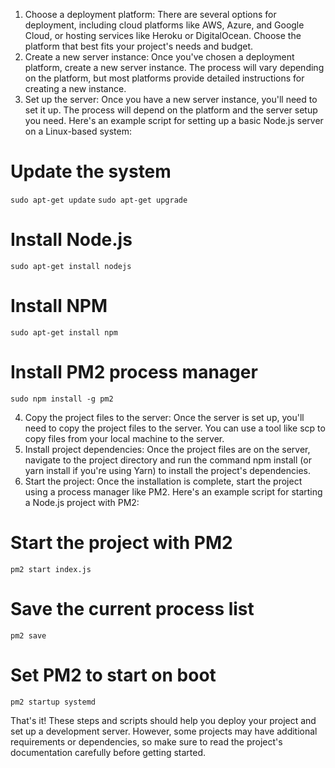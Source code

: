 1. Choose a deployment platform:
There are several options for deployment, including cloud platforms like AWS, Azure, and Google Cloud, or hosting services like Heroku or DigitalOcean. Choose the platform that best fits your project's needs and budget.
2. Create a new server instance:
Once you've chosen a deployment platform, create a new server instance. The process will vary depending on the platform, but most platforms provide detailed instructions for creating a new instance.
3. Set up the server:
Once you have a new server instance, you'll need to set it up. The process will depend on the platform and the server setup you need. Here's an example script for setting up a basic Node.js server on a Linux-based system:

# Update the system
```sudo apt-get update```
```sudo apt-get upgrade```

# Install Node.js
```sudo apt-get install nodejs```

# Install NPM
```sudo apt-get install npm```

# Install PM2 process manager
```sudo npm install -g pm2```

4. Copy the project files to the server:
Once the server is set up, you'll need to copy the project files to the server. You can use a tool like scp to copy files from your local machine to the server.
5. Install project dependencies:
Once the project files are on the server, navigate to the project directory and run the command npm install (or yarn install if you're using Yarn) to install the project's dependencies.
6. Start the project:
Once the installation is complete, start the project using a process manager like PM2. Here's an example script for starting a Node.js project with PM2:

# Start the project with PM2
```pm2 start index.js```

# Save the current process list
```pm2 save```

# Set PM2 to start on boot
```pm2 startup systemd```

That's it! These steps and scripts should help you deploy your project and set up a development server. However, some projects may have additional requirements or dependencies, so make sure to read the project's documentation carefully before getting started.

